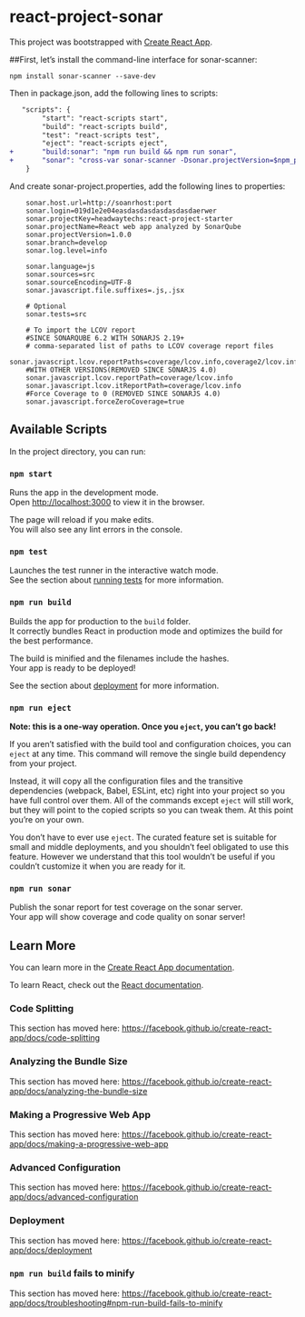 # react-project-sonar

This project was bootstrapped with [Create React App](https://github.com/facebook/create-react-app).

##First, let’s install the command-line interface for sonar-scanner:

```
npm install sonar-scanner --save-dev
```


Then in package.json, add the following lines to scripts:

```diff
   "scripts": {
		"start": "react-scripts start",
		"build": "react-scripts build",
		"test": "react-scripts test",
		"eject": "react-scripts eject",
+		"build:sonar": "npm run build && npm run sonar",
+		"sonar": "cross-var sonar-scanner -Dsonar.projectVersion=$npm_package_version"
	}
```

And create sonar-project.properties, add the following lines to properties:

```
	sonar.host.url=http://soanrhost:port
	sonar.login=019d1e2e04easdasdasdasdasdasdaerwer
	sonar.projectKey=headwaytechs:react-project-starter
	sonar.projectName=React web app analyzed by SonarQube
	sonar.projectVersion=1.0.0
	sonar.branch=develop
	sonar.log.level=info
	 
	sonar.language=js
	sonar.sources=src
	sonar.sourceEncoding=UTF-8
	sonar.javascript.file.suffixes=.js,.jsx

	# Optional
	sonar.tests=src
	 
	# To import the LCOV report
	#SINCE SONARQUBE 6.2 WITH SONARJS 2.19+
	# comma-separated list of paths to LCOV coverage report files
	sonar.javascript.lcov.reportPaths=coverage/lcov.info,coverage2/lcov.info 
	#WITH OTHER VERSIONS(REMOVED SINCE SONARJS 4.0)
	sonar.javascript.lcov.reportPath=coverage/lcov.info
	sonar.javascript.lcov.itReportPath=coverage/lcov.info
	#Force Coverage to 0 (REMOVED SINCE SONARJS 4.0)
	sonar.javascript.forceZeroCoverage=true
```


## Available Scripts

In the project directory, you can run:

### `npm start`

Runs the app in the development mode.<br />
Open [http://localhost:3000](http://localhost:3000) to view it in the browser.

The page will reload if you make edits.<br />
You will also see any lint errors in the console.

### `npm test`

Launches the test runner in the interactive watch mode.<br />
See the section about [running tests](https://facebook.github.io/create-react-app/docs/running-tests) for more information.

### `npm run build`

Builds the app for production to the `build` folder.<br />
It correctly bundles React in production mode and optimizes the build for the best performance.

The build is minified and the filenames include the hashes.<br />
Your app is ready to be deployed!

See the section about [deployment](https://facebook.github.io/create-react-app/docs/deployment) for more information.

### `npm run eject`

**Note: this is a one-way operation. Once you `eject`, you can’t go back!**

If you aren’t satisfied with the build tool and configuration choices, you can `eject` at any time. This command will remove the single build dependency from your project.

Instead, it will copy all the configuration files and the transitive dependencies (webpack, Babel, ESLint, etc) right into your project so you have full control over them. All of the commands except `eject` will still work, but they will point to the copied scripts so you can tweak them. At this point you’re on your own.

You don’t have to ever use `eject`. The curated feature set is suitable for small and middle deployments, and you shouldn’t feel obligated to use this feature. However we understand that this tool wouldn’t be useful if you couldn’t customize it when you are ready for it.

### `npm run sonar`

Publish the sonar report for test coverage on the sonar server.<br />
Your app will show coverage and code quality on sonar server!

## Learn More

You can learn more in the [Create React App documentation](https://facebook.github.io/create-react-app/docs/getting-started).

To learn React, check out the [React documentation](https://reactjs.org/).

### Code Splitting

This section has moved here: https://facebook.github.io/create-react-app/docs/code-splitting

### Analyzing the Bundle Size

This section has moved here: https://facebook.github.io/create-react-app/docs/analyzing-the-bundle-size

### Making a Progressive Web App

This section has moved here: https://facebook.github.io/create-react-app/docs/making-a-progressive-web-app

### Advanced Configuration

This section has moved here: https://facebook.github.io/create-react-app/docs/advanced-configuration

### Deployment

This section has moved here: https://facebook.github.io/create-react-app/docs/deployment

### `npm run build` fails to minify

This section has moved here: https://facebook.github.io/create-react-app/docs/troubleshooting#npm-run-build-fails-to-minify
